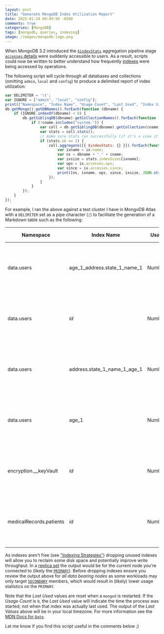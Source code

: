 ```yaml
---
layout: post
title: "Generate MongoDB Index Utilization Report"
date: 2022-01-24 09:49:50 -0500
comments: true
categories: [MongoDB]
tags: [mongodb, queries, indexing]
image: /images/mongodb-logo.png
---
```

When MongoDB 3.2 introduced the [`$indexStats`](https://docs.mongodb.com/manual/reference/operator/aggregation/indexStats/) aggregation pipeline stage [`accesses` details](https://docs.mongodb.com/manual/reference/operator/aggregation/indexStats/#std-label-indexStats-output-accesses) were suddenly accessible to users. As a result, scripts could now be written to better understand how frequently [indexes](https://docs.mongodb.com/manual/indexes/) were being accessed by operations.

The following script will cycle through all databases and collections (omitting `admin`, `local` and `config`) to produce a delimited report of index utilization:

```js
var DELIMITER = '\t';
var IGNORE = ["admin", "local", "config"];
print(["Namespace", "Index Name", "Usage Count", "Last Used", "Index Size (bytes)", "Index Specification"].join(DELIMITER));
db.getMongo().getDBNames().forEach(function (dbname) {
    if (IGNORE.indexOf(dbname) < 0) {
        db.getSiblingDB(dbname).getCollectionNames().forEach(function (cname) {
            if (!cname.includes("system.")) {
                var coll = db.getSiblingDB(dbname).getCollection(cname);
                var stats = coll.stats();
                // make sure stats ran successfully (if it's a view it won't)
                if (stats.ok == 1) {
                    coll.aggregate([{ $indexStats: {} }]).forEach(function (ix) {
                        var ixname = ix.name;
                        var ns = dbname + "." + cname;
                        var ixsize = stats.indexSizes[ixname];
                        var ops = ix.accesses.ops;
                        var since = ix.accesses.since;
                        print([ns, ixname, ops, since, ixsize, JSON.stringify(ix.spec)].join(DELIMITER));
                    });
                }
            }
        });
    }
});
```

For example, I ran the above against a test cluster I have in MongoDB Atlas with a `DELIMITER` set as a pipe character (`|`) to facilitate the generation of a Markdown table such as the following:

|Namespace|Index Name|Usage Count|Last Used|Index Size (bytes)|Index Specification|
|---------|----------|----------|-------------------|-----------|---------|
|data.users|age_1_address.state_1_name_1|NumberLong(0)|Tue Jan 18 2022 14:05:40 GMT-0500 (Eastern Standard Time)|48164864|{"v":2,"key":{"age":1,"address.state":1,"name":1},"name":"age_1_address.state_1_name_1","ns":"data.users"}|
|data.users|_id_|NumberLong(0)|Tue Jan 18 2022 14:05:40 GMT-0500 (Eastern Standard Time)|34496512|{"v":2,"key":{"_id":1},"name":"_id_","ns":"data.users"}|
|data.users|address.state_1_name_1_age_1|NumberLong(0)|Tue Jan 18 2022 14:05:40 GMT-0500 (Eastern Standard Time)|43565056|{"v":2,"key":{"address.state":1,"name":1,"age":1},"name":"address.state_1_name_1_age_1","ns":"data.users"}|
|data.users|age_1|NumberLong(0)|Tue Jan 18 2022 14:05:40 GMT-0500 (Eastern Standard Time)|13721600|{"v":2,"key":{"age":1},"name":"age_1","ns":"data.users"}|
|encryption.__keyVault|_id_|NumberLong(0)|Tue Jan 18 2022 14:05:40 GMT-0500 (Eastern Standard Time)|36864|{"v":2,"key":{"_id":1},"name":"_id_"}|
|medicalRecords.patients|_id_|NumberLong(0)|Tue Jan 18 2022 14:05:40 GMT-0500 (Eastern Standard Time)|36864|{"v":2,"key":{"_id":1},"name":"_id_"}|

As indexes aren't free (see ["Indexing Strategies"](https://docs.mongodb.com/manual/applications/indexes/)) dropping unused indexes will allow you to reclaim some disk space and potentially improve write throughput. In a [replica set](https://docs.mongodb.com/manual/replication/) the output would be for the current node you're connected to (likely the [`PRIMARY`](https://docs.mongodb.com/manual/core/replica-set-members/#std-label-replica-set-primary-member)). Before dropping indexes ensure you review the output above for _all data bearing nodes_ as some workloads may only target [`SECONDARY`](https://docs.mongodb.com/manual/core/replica-set-members/#secondaries) members, which would result in (likely) lower usage statistics on the `PRIMARY`.

Note that the _Last Used_ values are reset when a `mongod` is restarted. If the _Usage Count_ is `0`, the _Last Used_ value will indicate the time the process was started; not when that index was actually last used. The output of the _Last Values_ above will be in your local timezone. For more information see the [MDN Docs for `Date`](https://developer.mozilla.org/en-US/docs/Web/JavaScript/Reference/Global_Objects/Date).

Let me know if you find this script useful in the comments below ;)